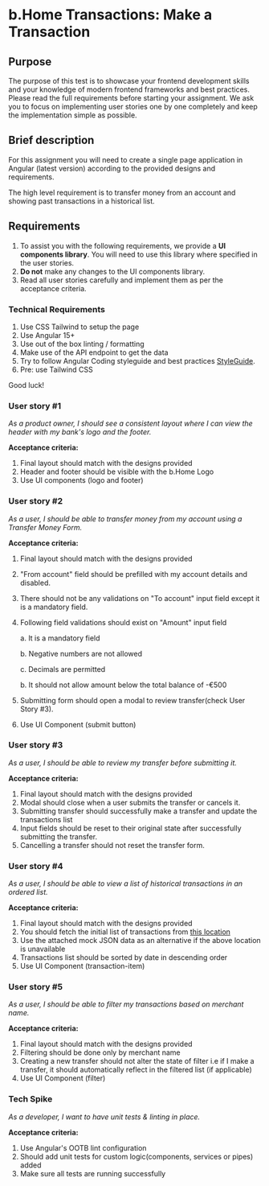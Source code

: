 # b.Home Transactions: Make a Transaction

## Purpose

The purpose of this test is to showcase your frontend development skills and your knowledge of modern frontend frameworks and best practices. Please read the full requirements before starting your assignment. We ask you to focus on implementing user stories one by one completely and keep the implementation simple as possible. 

## Brief description

For this assignment you will need to create a single page application in Angular (latest version) according to the provided designs and requirements.

The high level requirement is to transfer money from an account and showing past transactions in a historical list.

## Requirements

1. To assist you with the following requirements, we provide a __UI components library__. You will need to use this library where specified in the user stories.
2. **Do not** make any changes to the UI components library.
3. Read all user stories carefully and implement them as per the acceptance criteria.

### Technical Requirements

1. Use CSS Tailwind to setup the page
2. Use Angular 15+
3. Use out of the box linting / formatting
4. Make use of the API endpoint to get the data
5. Try to follow Angular Coding styleguide and best practices [StyleGuide](https://angular.io/guide/styleguide).
6. Pre: use Tailwind CSS 

Good luck!

### User story #1 

_As a product owner, I should see a consistent layout where I can view the header with my bank's logo and the footer._

__Acceptance criteria:__

1. Final layout should match with the designs provided
2. Header and footer should be visible with the b.Home Logo
3. Use UI components (logo and footer)

### User story #2

_As a user, I should be able to transfer money from my account using a Transfer Money Form._

__Acceptance criteria:__

1. Final layout should match with the designs provided
2. "From account" field should be prefilled with my account details and disabled.
3. There should not be any validations on "To account" input field except it is a mandatory field.
4. Following field validations should exist on "Amount" input field

    a. It is a mandatory field

    b. Negative numbers are not allowed

    c. Decimals are permitted

    b. It should not allow amount below the total balance of -€500

5. Submitting form should open a modal to review transfer(check User Story #3).
6. Use UI Component (submit button)

### User story #3

_As a user, I should be able to review my transfer before submitting it._

__Acceptance criteria:__

1. Final layout should match with the designs provided
2. Modal should close when a user submits the transfer or cancels it.
3. Submitting transfer should successfully make a transfer and update the transactions list
4. Input fields should be reset to their original state after successfully submitting the transfer.
5. Cancelling a transfer should not reset the transfer form.

### User story #4

_As a user, I should be able to view a list of historical transactions in an ordered list._

__Acceptance criteria:__

1. Final layout should match with the designs provided
2. You should fetch the initial list of transactions from [this location](https://r9vdzv10vd.execute-api.eu-central-1.amazonaws.com/dev/transactions)
3. Use the attached mock JSON data as an alternative if the above location is unavailable
4. Transactions list should be sorted by date in descending order
5. Use UI Component (transaction-item)

### User story #5

_As a user, I should be able to filter my transactions based on merchant name._

__Acceptance criteria:__

1. Final layout should match with the designs provided
2. Filtering should be done only by merchant name
3. Creating a new transfer should not alter the state of filter i.e if I make a transfer, it should automatically reflect in the filtered list (if applicable)
4. Use UI Component (filter)

### Tech Spike

_As a developer, I want to have unit tests & linting in place._

__Acceptance criteria:__

1. Use Angular's OOTB lint configuration
2. Should add unit tests for custom logic(components, services or pipes) added
3. Make sure all tests are running successfully
